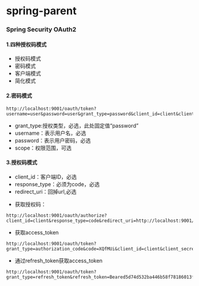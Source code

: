 # spring-parent
<h3>Spring Security OAuth2</h3> 

#### 1.四种授权码模式
- 授权码模式
- 密码模式
- 客户端模式
- 简化模式
#### 2.密码模式

```
http://localhost:9001/oauth/token?username=user&password=user&grant_type=password&client_id=client&client_secret=secret
```
- grant_type:授权类型，必选，此处固定值“password”<br>
- username：表示用户名，必选<br>
- password：表示用户密码，必选<br>
- scope：权限范围，可选<br>
#### 3.授权码模式
- client_id：客户端ID，必选
- response_type：必须为code，必选
- redirect_uri：回掉url,必选
* 获取授权码：

```
http://localhost:9001/oauth/authorize?client_id=client&response_type=code&redirect_uri=http://localhost:9001/auth_user/get_auth_code
```
* 获取access_token

```
http://localhost:9001/oauth/token?grant_type=authorization_code&code=XQfMUi&client_id=client&client_secret=secret&redirect_uri=http://localhost:9001/auth_user/get_token_info
```
* 通过refresh_token获取access_token
```
http://localhost:9001/oauth/token?grant_type=refresh_token&refresh_token=Beared5d74d532ba446b58f78186013f5e170&client_id=client&client_secret=secret
```